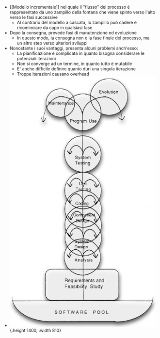 - [[Modello incrementale]] nel quale il "flusso" del processo è rappresentato da uno zampillo della fontana che viene spinto verso l'alto verso le fasi successive
	- Al contrario del modello a cascata, lo zampillo può cadere e ricominciare da capo in qualsiasi fase
- Dopo la consegna, prevede fasi di manutenzione ed evoluzione
	- In questo modo, la consegna non è la fase finale del processo, ma un altro step verso ulteriori sviluppi
- Nonostante i suoi vantaggi, presenta alcuni problemi anch'esso:
	- La pianificazione è complicata in quanto bisogna considerare le potenziali iterazioni
	- Non si converge ad un termine, in quanto tutto è mutabile
	- E' anche difficile definire quanto duri una singola iterazione
	- Troppe iterazioni causano overhead
- ![02_fountain-model.png](../assets/02_fountain-model_1759914039529_0.png){:height 1400, :width 810}